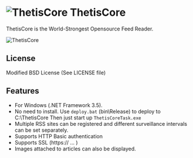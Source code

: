 ![ThetisCore](http://sysphonic.com/img/feed-icon-28x28.png) ThetisCore
======

ThetisCore is the World-Strongest Opensource Feed Reader.

![ThetisCore](http://sysphonic.com/img/thetiscore/thetiscore2.png)

## License

Modified BSD License
(See LICENSE file)

## Features

* For Windows (.NET Framework 3.5).
* No need to install. Use `deploy.bat` (bin\Release) to deploy to C:\ThetisCore
  Then just start up `ThetisCoreTask.exe`
* Multiple RSS sites can be registered and different surveillance intervals can be set separately.
* Supports HTTP Basic authentication
* Supports SSL (https:// ... )
* Images attached to articles can also be displayed.

